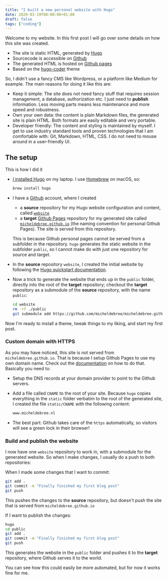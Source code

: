 ```yaml
---
title: "I built a new personal website with Hugo"
date: 2020-03-19T08:00:00+01:00
draft: false
tags: ["coding"]
---
```


Welcome to my website. In this first post I will go over some details on how
this site was created.

- The site is static HTML, generated by [Hugo](https://gohugo.io)
- Sourcecode is accessible on [Github](https://github.com/micheldebree/website)
- The generated HTML is hosted on [Github pages](https://pages.github.com)
- Based on the [hugo-coder](https://themes.gohugo.io/hugo-coder) theme

So, I didn't use a fancy CMS like Wordpress, or a platform like Medium for
example. The main reasons for doing it like this are:

- Keep it simple: The site does not need fancy stuff that requires session
  management, a database, authorization etc. I just need to **publish**
  information. Less moving parts means less maintenance and more speed and
  robustness.
- Own your own data: the content is plain Markdown files, the generated site is
  plain HTML. Both formats are easily editable and very portable.
- Developer friendly: The content and styling is maintained by myself. I get to
  use industry standard tools and proven technologies that I am comfortable
  with: Git, Markdown, HTML, CSS. I do not need to mouse around in a
  user-friendly UI.

## The setup

This is how I did it

- [I installed Hugo](https://gohugo.io/getting-started/installing) on my laptop.
  I use [Homebrew](https://brew.sh) on macOS, so:

  ```bash
  brew install hugo
  ```

- I have a [Github](https://github.com) account, where I created

  - a **source** repository for my Hugo website configuration and content,
    called [`website`](https://github.com/micheldebree/website)
  - a **target** [Github Pages](https://pages.github.com/) repository for my
    generated site called
    [`micheldebree.github.io`](https://github.com/micheldebree/micheldebree.github.io)
    (the naming convention for personal Github Pages). The site is served from
    this repository.

  This is because Github personal pages cannot be served from a subfolder in the
  repository. `hugo` generates the static website in the subfolder `public`, so
  I cannot make do with just one repository for source and target.

- In the **source** repository `website`, I created the initial website by
  following the [Hugo quickstart
  documentation](https://gohugo.io/getting-started/quick-start/).

- Now a trick to generate the website that ends up in the `public` folder,
  directly into the root of the **target** repository; checkout the **target**
  repository as a submodule of the **source** repository, with the name
  `public`:

  ```bash
  cd website
  rm -rf ./public
  git submodule add https://github.com/micheldebree/micheldebree.github.io.git public
  ```

Now I'm ready to install a theme, tweak things to my liking, and start my first
post.

### Custom domain with HTTPS

As you may have noticed, this site is not served from `micheldebree.github.io`.
That is because I setup Github Pages to use my own domain name. Check out the
[documentation](https://help.github.com/en/github/working-with-github-pages/managing-a-custom-domain-for-your-github-pages-site)
on how to do that. Basically you need to:

- Setup the DNS records at your domain provider to point to the Github servers.
- Add a file called `CNAME` to the root of your site. Because `hugo` copies
  everything in the `static` folder verbatim to the root of the generated site,
  I created the file `static/CNAME` with the following content:

  ```bash
  www.micheldebree.nl
  ```

- The best part: Github takes care of the `https` automatically, so visitors
  will see a green lock in their browser!

### Build and publish the website

I now have one `website` repository to work in, with a submodule for the
generated website. So when I make changes, I usually do a push to both
repositories:

When I made some changes that I want to commit:

```bash
git add .
git commit -m "Finally finished my first blog post"
git push
```

This pushes the changes to the **source** repository, but doesn't push the site
that is served from `micheldebree.github.io`

If I want to publish the changes:

```bash
hugo
cd public
git add .
git commit -m "Finally finished my first blog post"
git push
```

This generates the website in the `public` folder and pushes it to the
**target** repository, where Github serves it to the world.

You can see how this could easily be more automated, but for now it works fine
for me.
